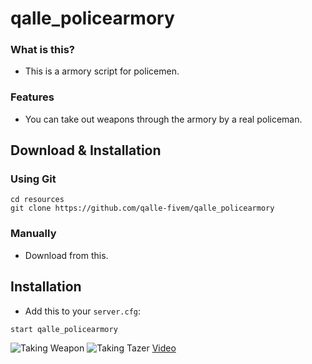 # qalle_policearmory

### What is this?

* This is a armory script for policemen.

### Features
- You can take out weapons through the armory by a real policeman.

## Download & Installation

### Using Git
```
cd resources
git clone https://github.com/qalle-fivem/qalle_policearmory
```

### Manually
- Download from this.

## Installation
- Add this to your `server.cfg`:

```
start qalle_policearmory
```

![Taking Weapon](https://godhatesfags.church/USv5iMmCtBuxVaR.jpg)
![Taking Tazer](https://godhatesfags.church/9Ua87CPaU1UDZin.jpg)
[Video](https://streamable.com/g31y4)



